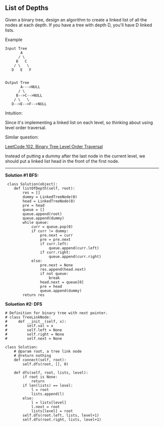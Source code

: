 ## List of Depths

Given a binary tree, design an algorithm to create a linked list of all the nodes at each depth. If you have a tree with depth D, you'll have D linked lists.

Example

    Input Tree
           A
          / \
         B   C
        / \   \
       D   E   F


    Output Tree
           A--->NULL
          / \
         B-->C-->NULL
        / \   \
       D-->E-->F-->NULL

Intuition:

Since it's implementing a linked list on each level, so thinking about using level order traversal.

Similar question:

[LeetCode 102. Binary Tree Level Order Traversal](https://leetcode.com/problems/binary-tree-level-order-traversal/)

Instead of putting a dummy after the last node in the current level, we should put a linked list head in the front of the first node.

---
**Solution #1 BFS:**

     class Solution(object):
        def listOfDepth(self, root):
            res = []
            dummy = LinkedTreeNode(0)
            head = LinkedTreeNode(0)
            pre = head
            queue = []
            queue.append(root)
            queue.append(dummy)
            while queue:
                curr = queue.pop(0)
                if curr != dummy:
                    pre.next = curr
                    pre = pre.next
                    if curr.left:
                        queue.append(curr.left)
                    if curr.right:
                        queue.append(curr.right)
                else:
                    pre.next = None
                    res.append(head.next)
                    if not queue:
                        break
                    head.next = queue[0]
                    pre = head
                    queue.append(dummy)
            return res
            
**Soluetion #2: DFS**

    # Definition for binary tree with next pointer.
    # class TreeLinkNode:
    #     def __init__(self, x):
    #         self.val = x
    #         self.left = None
    #         self.right = None
    #         self.next = None

    class Solution:
        # @param root, a tree link node
        # @return nothing
        def connect(self, root):
            self.dfs(root, [], 0)

        def dfs(self, root, lists, level):
            if root is None:
                return
            if len(lists) == level:
                l = root
                lists.append(l)
            else:
                l = lists[level]
                l.next = root
                lists[level] = root
            self.dfs(root.left, lists, level+1)
            self.dfs(root.right, lists, level+1)